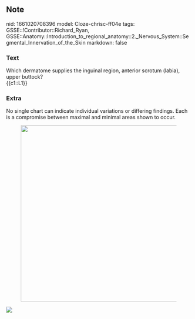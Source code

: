 ## Note
nid: 1661020708396
model: Cloze-chrisc-ff04e
tags: GSSE::!Contributor::Richard_Ryan, GSSE::Anatomy::Introduction_to_regional_anatomy::2._Nervous_System::Segmental_Innervation_of_the_Skin
markdown: false

### Text
<div class="toggle">
  Which dermatome supplies the inguinal region, anterior scrotum
  (labia), upper buttock?
</div>
<div class="toggle">
  {{c1::L1}}
</div>

### Extra
<p id="9fa9a4bd-0c47-4304-82fd-cc6ab9df4bd0" class="">No single
chart can indicate individual variations or differing findings.
Each is a compromise between maximal and minimal areas shown to
occur.
<figure id="e964dc92-6fe6-420b-b72b-8e7c82af76bf" class="image">
  <a href= 
  "Segmental%20Innervation%20of%20the%20Skin%20e218fc1cea564038acdf1e0c547899fa/Untitled%207.png">
  <img style="width:480px" src= 
  "43f136bef966c612da34afbe2f461d332cd99ac8.png"></a>
</figure>
<p id="0afc8b68-8e64-4e30-9be0-591f9366249d" class=""><img src= 
"Grant_1962_663.png">
